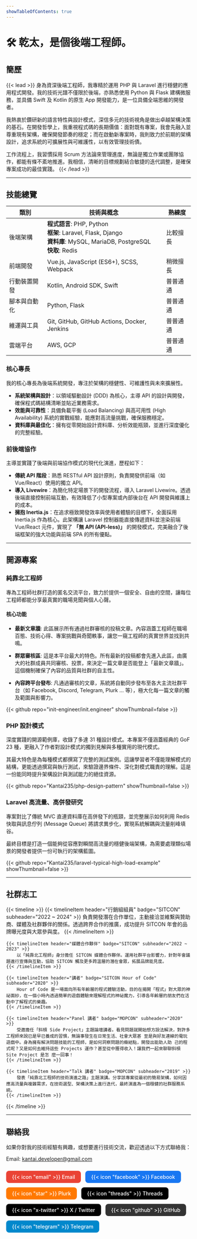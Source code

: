 ```yaml
---
showTableOfContents: true
---
```


# 🛠️ 乾太，是個後端工程師。

## 簡歷

{{< lead >}}
身為資深後端工程師，我專精於運用 PHP 與 Laravel 進行穩健的應用程式開發。我的技術光譜不僅限於後端，亦熟悉使用 Python 與 Flask 建構微服務，並具備 Swift 及 Kotlin 的原生 App 開發能力，是一位具備全端思維的開發者。

我熱衷於鑽研新的語言特性與設計模式，深信多元的技術視角是做出卓越架構決策的基石。在開發哲學上，我重視程式碼的長期價值：面對既有專案，我會先融入並尊重現有架構，確保開發節奏的穩定；而在啟動新專案時，我則致力於前期的架構設計，追求系統的可擴展性與可維護性，以有效管理技術債。

工作流程上，我習慣採用 Scrum 方法論來管理進度，無論是獨立作業或團隊協作，都能有條不紊地推進。我相信，清晰的目標規劃結合敏捷的迭代調整，是確保專案成功的最佳實踐。
{{< /lead >}}

---

## 技能總覽

| 類別 | 技術與概念 | 熟練度 |
|---|---|---|
| 後端架構 | **程式語言**: PHP, Python <br />**框架**: Laravel, Flask, Django <br />**資料庫**: MySQL, MariaDB, PostgreSQL <br />**快取**: Redis | 比較擅長 |
| 前端開發 | Vue.js, JavaScript (ES6+), SCSS, Webpack | 稍微擅長 |
| 行動裝置開發 | Kotlin, Android SDK, Swift | 普普通通 |
| 腳本與自動化 | Python, Flask | 普普通通 |
| 維運與工具 | Git, GitHub, GitHub Actions, Docker, Jenkins | 普普通通 |
| 雲端平台 | AWS, GCP | 普普通通 |

### 核心專長

我的核心專長為後端系統開發，專注於架構的穩健性、可維護性與未來擴展性。
- **系統架構與設計**：以領域驅動設計 (DDD) 為核心，主導 API 的設計與開發，確保程式碼結構清晰並貼近業務需求。
- **效能與可靠性**：具備負載平衡 (Load Balancing) 與高可用性 (High Availability) 系統的實戰經驗，能應對高流量挑戰，確保服務穩定。
- **資料庫與最佳化**：擁有從零開始設計資料庫、分析效能瓶頸，並進行深度優化的完整經驗。

### 前後端協作

主導並實踐了後端與前端協作模式的現代化演進，歷程如下：
- **傳統 API 階段**：熟悉 RESTful API 設計原則，負責開發供前端（如 Vue/React）使用的獨立 API。
- **導入 Livewire**：為簡化特定場景下的開發流程，導入 Laravel Livewire。透過後端直接控制前端互動，有效降低了小型專案或內部後台在 API 開發與維護上的成本。
- **擁抱 Inertia.js**：在追求極致開發效率與使用者體驗的目標下，全面採用 Inertia.js 作為核心。此架構讓 Laravel 控制器能直接傳遞資料並渲染前端 Vue/React 元件，實現了 **「無 API (API-less)」** 的開發模式，完美融合了後端框架的強大功能與前端 SPA 的所有優點。

---

## 開源專案

### 純靠北工程師

專為工程師社群打造的匿名交流平台，致力於提供一個安全、自由的空間，讓每位工程師都能分享最真實的職場見聞與個人心聲。

#### 核心功能

- **最新文章牆**:
    此區展示所有通過社群審核的投稿文章。內容涵蓋工程師在職場百態、技術心得、專案挑戰與奇聞軼事，讓您一窺工程師的真實世界並找到共鳴。

- **群眾審核區**:
    這是本平台最大的特色。所有最新的投稿都會先進入此區，由廣大的社群成員共同審核、投票，來決定一篇文章是否能登上「最新文章牆」。這個機制確保了內容的品質與社群的自主性。

- **內容跨平台發布**:
    凡通過審核的文章，系統將自動同步發布至各大主流社群平台（如 Facebook, Discord, Telegram, Plurk ... 等），極大化每一篇文章的觸及範圍與影響力。

{{< github repo="init-engineer/init.engineer" showThumbnail=false >}}

### PHP 設計模式

深度實踐的開源範例庫，收錄了多達 31 種設計模式。本專案不僅涵蓋經典的 GoF 23 種，更融入了作者對設計模式的獨到見解與多種實用的現代模式。

其最大特色是為每種模式都撰寫了完整的測試案例。這讓學習者不僅能理解模式的結構，更能透過撰寫與執行測試，來驗證邊界條件、深化對模式職責的理解。這是一份能同時提升架構設計與測試能力的絕佳資源。

{{< github repo="Kantai235/php-design-pattern" showThumbnail=false >}}

### Laravel 高流量、高併發研究

專案對比了傳統 MVC 直連資料庫在高併發下的瓶頸，並完整展示如何利用 Redis 快取與訊息佇列 (Message Queue) 將請求異步化，實現系統解耦與流量削峰填谷。

最終目標是打造一個能夠從容應對瞬間高流量的穩健後端架構，為需要處理類似場景的開發者提供一份可執行的架構藍圖。

{{< github repo="Kantai235/laravel-typical-high-load-example" showThumbnail=false >}}

---

## 社群志工

{{< timeline >}}
    {{< timelineItem header="行銷組組員" badge="SITCON" subheader="2022 ~ 2024" >}}
        負責開發潛在合作單位，主動接洽並維繫與贊助商、媒體及社群夥伴的關係。透過跨界合作的推廣，成功提升 SITCON 年會的品牌曝光度與大眾參與度。
    {{< /timelineItem >}}
    
    {{< timelineItem header="媒體合作夥伴" badge="SITCON" subheader="2022 ~ 2023" >}}
        以「純靠北工程師」身分擔任 SITCON 媒體合作夥伴。運用社群平台影響力，針對年會議題進行宣傳與互動，協助 SITCON 觸及更多跨溫層的潛在會眾，拓展品牌能見度。
    {{< /timelineItem >}}
    
    {{< timelineItem header="講者" badge="SITCON Hour of Code" subheader="2020" >}}
        Hour of Code 是一場面向所有年齡層的程式體驗活動，目的在揭開「程式」對大眾的神祕面紗，在一個小時內透過簡單的遊戲體驗來理解程式的神祕魔力，引導各年齡層的朋友們在活動中了解程式的樂趣。
    {{< /timelineItem >}}
    
    {{< timelineItem header="Panel 講者" badge="MOPCON" subheader="2020" >}}
        受邀擔任「斜槓 Side Project」主題論壇講者。看見問題就開始想方設法解決，對許多工程師來說已是早已養成的習慣，無論事發生在日常生活、社會大眾甚 至是與好友連線的電玩遊戲中。身為擁有解決問題技能的工程師，是如何洞察問題的癥結點，開發出能助人助 己的程式呢？又是如何去維持這些 Projects 運作？甚至從中獲得收入！讓我們一起來聊聊斜槓 Site Project 是怎 麼一回事！
    {{< /timelineItem >}}
    
    {{< timelineItem header="Talk 講者" badge="MOPCON" subheader="2019" >}}
        發表「純靠北工程師的技術演進之路」主題演講。分享該專案從最初的簡易架構，如何因應高流量與複雜需求，在技術選型、架構決策上進行迭代，最終演進為一個穩健的社群服務系統。
    {{< /timelineItem >}}
{{< /timeline >}}

---

## 聯絡我

如果你對我的技術經驗有興趣，或想要進行技術交流，歡迎透過以下方式聯絡我：

Email: kantai.developer@gmail.com

<div class="social-buttons">
  <a href="mailto:kantai.developer@gmail.com" class="btn btn-email">
    {{< icon "email" >}} Email
  </a>
  
  <a href="https://www.facebook.com/kantai.zeng" target="_blank" class="btn btn-facebook">
    {{< icon "facebook" >}} Facebook
  </a>
  
  <a href="https://www.plurk.com/huevo235" target="_blank" class="btn btn-plurk">
    {{< icon "star" >}} Plurk
  </a>
  
  <a href="https://www.threads.com/@init.engineer" target="_blank" class="btn btn-threads">
    {{< icon "threads" >}} Threads
  </a>
  
  <a href="https://x.com/KantaiDeveloper" target="_blank" class="btn btn-x">
    {{< icon "x-twitter" >}} X / Twitter
  </a>
  
  <a href="https://github.com/Kantai235" target="_blank" class="btn btn-github">
    {{< icon "github" >}} GitHub
  </a>
  
  <a href="https://t.me/KantaiDeveloper" target="_blank" class="btn btn-telegram">
    {{< icon "telegram" >}} Telegram
  </a>
</div>

<style>
/* 社群按鈕樣式 */
.social-buttons {
  display: flex;
  flex-wrap: wrap;
  gap: 0.75rem;
  margin: 1.5rem 0;
}

.social-buttons .btn {
  display: inline-flex !important;
  align-items: center !important;
  gap: 0.5rem !important;
  padding: 0.5rem 1rem !important;
  border-radius: 0.5rem !important;
  text-decoration: none !important;
  transition: all 0.3s ease !important;
  font-weight: 500 !important;
}

.social-buttons .btn svg {
  width: 1.25rem !important;
  height: 1.25rem !important;
  flex-shrink: 0 !important;
}

.social-buttons .btn:hover {
  transform: translateY(-2px) !important;
  box-shadow: 0 4px 12px rgba(0,0,0,0.15) !important;
}

/* 各社群平台顏色 */
.btn-email {
  background-color: #EA4335 !important;
  color: white !important;
}

.btn-facebook {
  background-color: #1877F2 !important;
  color: white !important;
}

.btn-plurk {
  background-color: #FF7900 !important;
  color: white !important;
}

.btn-threads {
  background-color: #000000 !important;
  color: white !important;
}

.btn-x {
  background-color: #000000 !important;
  color: white !important;
}

.btn-github {
  background-color: #333333 !important;
  color: white !important;
}

.btn-telegram {
  background-color: #0088CC !important;
  color: white !important;
}
</style>